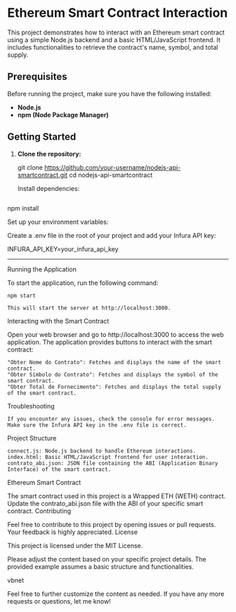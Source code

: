 # Ethereum Smart Contract Interaction

This project demonstrates how to interact with an Ethereum smart contract using a simple Node.js backend and a basic HTML/JavaScript frontend. It includes functionalities to retrieve the contract's name, symbol, and total supply.

## Prerequisites

Before running the project, make sure you have the following installed:

- **Node.js**
- **npm (Node Package Manager)**

## Getting Started

1. **Clone the repository:**

   git clone https://github.com/your-username/nodejs-api-smartcontract.git
   cd nodejs-api-smartcontract

   Install dependencies:

   ```

   ```

npm install

Set up your environment variables:

Create a .env file in the root of your project and add your Infura API key:

INFURA_API_KEY=your_infura_api_key

---

Running the Application

To start the application, run the following command:

    npm start

    This will start the server at http://localhost:3000.

Interacting with the Smart Contract

Open your web browser and go to http://localhost:3000 to access the web application. The application provides buttons to interact with the smart contract:

    "Obter Nome do Contrato": Fetches and displays the name of the smart contract.
    "Obter Símbolo do Contrato": Fetches and displays the symbol of the smart contract.
    "Obter Total de Fornecimento": Fetches and displays the total supply of the smart contract.

Troubleshooting

    If you encounter any issues, check the console for error messages.
    Make sure the Infura API key in the .env file is correct.

Project Structure

    connect.js: Node.js backend to handle Ethereum interactions.
    index.html: Basic HTML/JavaScript frontend for user interaction.
    contrato_abi.json: JSON file containing the ABI (Application Binary Interface) of the smart contract.

Ethereum Smart Contract

The smart contract used in this project is a Wrapped ETH (WETH) contract. Update the contrato_abi.json file with the ABI of your specific smart contract.
Contributing

Feel free to contribute to this project by opening issues or pull requests. Your feedback is highly appreciated.
License

This project is licensed under the MIT License.

Please adjust the content based on your specific project details. The provided example assumes a basic structure and functionalities.

vbnet

Feel free to further customize the content as needed. If you have any more requests or questions, let me know!
